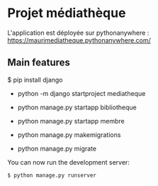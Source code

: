 # Projet médiathèque

L'application est déployée sur pythonanywhere : https://maurimediatheque.pythonanywhere.com/

## Main features

 $ pip install django

* python -m django startproject mediatheque  

* python manage.py startapp bibliotheque 

* python manage.py startapp membre

* python manage.py makemigrations

* python manage.py migrate

You can now run the development server:

    $ python manage.py runserver
